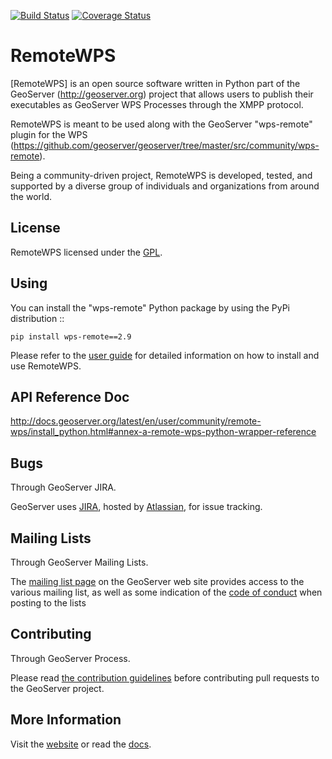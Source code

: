 [![Build Status](https://travis-ci.org/geoserver/wps-remote.svg?branch=master)](https://travis-ci.org/geoserver/wps-remote)
[![Coverage Status](https://coveralls.io/repos/github/geoserver/wps-remote/badge.svg?branch=master)](https://coveralls.io/github/geoserver/wps-remote?branch=master)

RemoteWPS
=========

[RemoteWPS] is an open source software written in Python part of the GeoServer (http://geoserver.org) 
project that allows users to publish their executables as GeoServer WPS Processes through the XMPP protocol.

RemoteWPS is meant to be used along with the GeoServer "wps-remote" plugin for the WPS
(https://github.com/geoserver/geoserver/tree/master/src/community/wps-remote).

Being a community-driven project, RemoteWPS is developed, tested, and supported by a diverse group of 
individuals and organizations from around the world.

## License

RemoteWPS licensed under the [GPL](http://www.gnu.org/licenses/old-licenses/gpl-2.0.html).

## Using

You can install the "wps-remote" Python package by using the PyPi distribution ::

    pip install wps-remote==2.9

Please refer to the [user guide](http://docs.geoserver.org/latest/en/user/community/remote-wps/index.html) for detailed 
information on how to install and use RemoteWPS.

## API Reference Doc

http://docs.geoserver.org/latest/en/user/community/remote-wps/install_python.html#annex-a-remote-wps-python-wrapper-reference

## Bugs

Through GeoServer JIRA.

GeoServer uses [JIRA](https://osgeo-org.atlassian.net/projects/GEOS), hosted by 
[Atlassian](https://www.atlassian.com/), for issue tracking.

## Mailing Lists

Through GeoServer Mailing Lists.

The [mailing list page](http://geoserver.org/comm/) on the GeoServer web site provides
access to the various mailing list, as well as some indication of the [code of conduct](http://geoserver.org/comm/userlist-guidelines.html) when posting to the lists

## Contributing

Through GeoServer Process.

Please read [the contribution guidelines](https://github.com/geoserver/geoserver/blob/master/CONTRIBUTING.md) before contributing pull requests to the GeoServer project.

## More Information

Visit the [website](http://geoserver.org/) or read the [docs](http://docs.geoserver.org/). 
